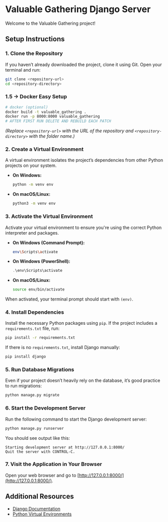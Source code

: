 # Valuable Gathering Django Server

Welcome to the Valuable Gathering project!

## Setup Instructions

### 1. Clone the Repository

If you haven’t already downloaded the project, clone it using Git. Open your terminal and run:

```bash
git clone <repository-url>
cd <repository-directory>

```

### 1.5 -> Docker Easy Setup

```bash
# docker (optional)
docker build -t valuable_gathering .
docker run -p 8000:8000 valuable_gathering
# AFTER FIRST RUN DELETE AND REBUILD EACH PATCH
```

*(Replace `<repository-url>` with the URL of the repository and `<repository-directory>` with the folder name.)*

### 2. Create a Virtual Environment 

A virtual environment isolates the project’s dependencies from other Python projects on your system.

- **On Windows:**

  ```bash
  python -m venv env
  ```

- **On macOS/Linux:**

  ```bash
  python3 -m venv env
  ```

### 3. Activate the Virtual Environment

Activate your virtual environment to ensure you're using the correct Python interpreter and packages.

- **On Windows (Command Prompt):**

  ```bash
  env\Scripts\activate
  ```

- **On Windows (PowerShell):**

  ```powershell
  .\env\Scripts\activate
  ```

- **On macOS/Linux:**

  ```bash
  source env/bin/activate
  ```

When activated, your terminal prompt should start with `(env)`.

### 4. Install Dependencies

Install the necessary Python packages using `pip`. If the project includes a `requirements.txt` file, run:

```bash
pip install -r requirements.txt
```

If there is no `requirements.txt`, install Django manually:

```bash
pip install django
```

### 5. Run Database Migrations

Even if your project doesn’t heavily rely on the database, it’s good practice to run migrations:

```bash
python manage.py migrate
```

### 6. Start the Development Server

Run the following command to start the Django development server:

```bash
python manage.py runserver
```

You should see output like this:

```
Starting development server at http://127.0.0.1:8000/
Quit the server with CONTROL-C.
```

### 7. Visit the Application in Your Browser

Open your web browser and go to [http://127.0.0.1:8000/](http://127.0.0.1:8000/).

## Additional Resources

- [Django Documentation](https://docs.djangoproject.com/en/5.1/)
- [Python Virtual Environments](https://docs.python.org/3/library/venv.html)
